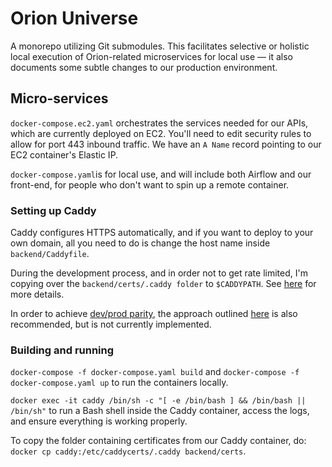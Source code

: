 # Orion Universe

A monorepo utilizing Git submodules. This facilitates selective or holistic local execution of Orion-related microservices for local use — it also documents some subtle changes to our production environment.

## Micro-services

`docker-compose.ec2.yaml` orchestrates the services needed for our APIs, which are currently deployed on EC2. You'll need to edit security rules to allow for port 443 inbound traffic. We have an `A Name` record pointing to our EC2 container's Elastic IP.

`docker-compose.yaml`is for local use, and will include both Airflow and our front-end, for people who don't want to spin up a remote container.

### Setting up Caddy

Caddy configures HTTPS automatically, and if you want to deploy to your own domain, all you need to do is change the host name inside `backend/Caddyfile`.

During the development process, and in order not to get rate limited, I'm copying over the `backend/certs/.caddy folder` to `$CADDYPATH`. See [here](https://github.com/abiosoft/caddy-docker#saving-certificates) for more details.

In order to achieve [dev/prod parity](https://12factor.net/dev-prod-parity), the approach outlined [here](https://codewithhugo.com/docker-compose-local-https/) is also recommended, but is not currently implemented.

### Building and running

`docker-compose -f docker-compose.yaml build` and `docker-compose -f docker-compose.yaml up` to run the containers locally.

`docker exec -it caddy /bin/sh -c "[ -e /bin/bash ] && /bin/bash || /bin/sh"` to run a Bash shell inside the Caddy container, access the logs, and ensure everything is working properly.

To copy the folder containing certificates from our Caddy container, do:
`docker cp caddy:/etc/caddycerts/.caddy backend/certs`.
